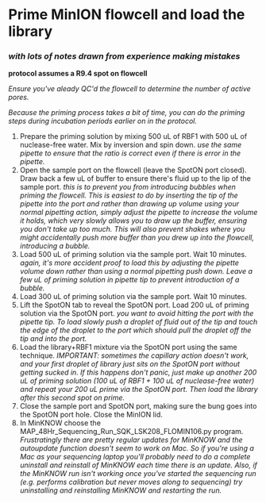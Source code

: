 # Prime MinION flowcell and load the library

### _with lots of notes drawn from experience making mistakes_

**protocol assumes a R9.4 spot on flowcell**

_Ensure you've aleady QC'd the flowcell to determine the number of active pores._

_Because the priming process takes a bit of time, you can do the priming steps during incubation periods earlier on in the protocol._

1. Prepare the priming solution by mixing 500 uL of RBF1 with 500 uL of nuclease-free water. Mix by inversion and spin down. _use the same pipette to ensure that the ratio is correct even if there is error in the pipette._
2. Open the sample port on the flowcell (leave the SpotON port closed). Draw back a few uL of buffer to ensure there's fluid up to the lip of the sample port. _this is to prevent you from introducing bubbles when priming the flowcell. This is easiest to do by inserting the tip of the pipette into the port and rather than drawing up volume using your normal pipetting action, simply adjust the pipette to increase the volume it holds, which very slowly allows you to draw up the buffer, ensuring you don't take up too much. This will also prevent shakes where you might accidentally push more buffer than you drew up into the flowcell, introducing a bubble._
3. Load 500 uL of priming solution via the sample port. Wait 10 minutes. _again, it's more accident proof to load this by adjusting the pipette volume down rather than using a normal pipetting push down. Leave a few uL of priming solution in pipette tip to prevent introduction of a bubble._
4. Load 300 uL of priming solution via the sample port. Wait 10 minutes.
5. Lift the SpotON tab to reveal the SpotON port. Load 200 uL of priming solution via the SpotON port. _you want to avoid hitting the port with the pipette tip. To load slowly push a droplet of fluid out of the tip and touch the edge of the droplet to the port which should pull the droplet off the tip and into the port._
6. Load the library+RBF1 mixture via the SpotON port using the same technique. _IMPORTANT: sometimes the capillary action doesn't work, and your first droplet of library just sits on the SpotON port without getting sucked in. If this happens don't panic, just make up another 200 uL of priming solution (100 uL of RBF1 + 100 uL of nuclease-free water) and repeat your 200 uL prime via the SpotON port. Then load the library after this second spot on prime._
7. Close the sample port and SpotON port, making sure the bung goes into the SpotON port hole. Close the MinION lid.
8. In MinKNOW choose the MAP_48Hr_Sequencing_Run_SQK_LSK208_FLOMIN106.py program. _Frustratingly there are pretty regular updates for MinKNOW and the autoupdate function doesn't seem to work on Mac. So if you're using a Mac as your sequencing laptop you'll probably need to do a complete uninstall and reinstall of MinKNOW each time there is an update. Also, if the MinKNOW run isn't working once you've started the sequencing run (e.g. performs calibration but never moves along to sequencing) try uninstalling and reinstalling MinKNOW and restarting the run._
